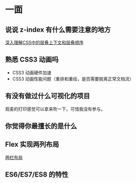 # 一面

## 说说 z-index 有什么需要注意的地方

[深入理解CSS中的层叠上下文和层叠顺序](https://www.zhangxinxu.com/wordpress/2016/01/understand-css-stacking-context-order-z-index/)



## 熟悉 CSS3 动画吗

*   CSS3 动画硬件加速
*   CSS3 动画性能问题（重排和重绘，是否需要脱离正常文档流）



## 有没有做过什么可视化的项目

观麦的打印感觉可以拿来吹一下，可惜我没有参与。



## 你觉得你最擅长的是什么



## Flex 实现两列布局

[两栏布局](https://github.com/LaamGinghong/FE-Interview-questions/blob/master/CSS/%E4%B8%A4%E6%A0%8F%E5%B8%83%E5%B1%80.md)



## ES6/ES7/ES8 的特性



